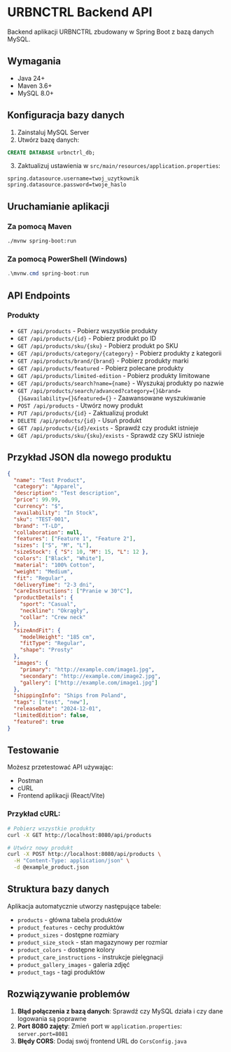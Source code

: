 # URBNCTRL Backend API

Backend aplikacji URBNCTRL zbudowany w Spring Boot z bazą danych MySQL.

## Wymagania

- Java 24+
- Maven 3.6+
- MySQL 8.0+

## Konfiguracja bazy danych

1. Zainstaluj MySQL Server
2. Utwórz bazę danych:

```sql
CREATE DATABASE urbnctrl_db;
```

3. Zaktualizuj ustawienia w `src/main/resources/application.properties`:

```properties
spring.datasource.username=twoj_uzytkownik
spring.datasource.password=twoje_haslo
```

## Uruchamianie aplikacji

### Za pomocą Maven

```bash
./mvnw spring-boot:run
```

### Za pomocą PowerShell (Windows)

```powershell
.\mvnw.cmd spring-boot:run
```

## API Endpoints

### Produkty

- `GET /api/products` - Pobierz wszystkie produkty
- `GET /api/products/{id}` - Pobierz produkt po ID
- `GET /api/products/sku/{sku}` - Pobierz produkt po SKU
- `GET /api/products/category/{category}` - Pobierz produkty z kategorii
- `GET /api/products/brand/{brand}` - Pobierz produkty marki
- `GET /api/products/featured` - Pobierz polecane produkty
- `GET /api/products/limited-edition` - Pobierz produkty limitowane
- `GET /api/products/search?name={name}` - Wyszukaj produkty po nazwie
- `GET /api/products/search/advanced?category={}&brand={}&availability={}&featured={}` - Zaawansowane wyszukiwanie
- `POST /api/products` - Utwórz nowy produkt
- `PUT /api/products/{id}` - Zaktualizuj produkt
- `DELETE /api/products/{id}` - Usuń produkt
- `GET /api/products/{id}/exists` - Sprawdź czy produkt istnieje
- `GET /api/products/sku/{sku}/exists` - Sprawdź czy SKU istnieje

## Przykład JSON dla nowego produktu

```json
{
  "name": "Test Product",
  "category": "Apparel",
  "description": "Test description",
  "price": 99.99,
  "currency": "$",
  "availability": "In Stock",
  "sku": "TEST-001",
  "brand": "T-LD",
  "collaboration": null,
  "features": ["Feature 1", "Feature 2"],
  "sizes": ["S", "M", "L"],
  "sizeStock": { "S": 10, "M": 15, "L": 12 },
  "colors": ["Black", "White"],
  "material": "100% Cotton",
  "weight": "Medium",
  "fit": "Regular",
  "deliveryTime": "2-3 dni",
  "careInstructions": ["Pranie w 30°C"],
  "productDetails": {
    "sport": "Casual",
    "neckline": "Okrągły",
    "collar": "Crew neck"
  },
  "sizeAndFit": {
    "modelHeight": "185 cm",
    "fitType": "Regular",
    "shape": "Prosty"
  },
  "images": {
    "primary": "http://example.com/image1.jpg",
    "secondary": "http://example.com/image2.jpg",
    "gallery": ["http://example.com/image1.jpg"]
  },
  "shippingInfo": "Ships from Poland",
  "tags": ["test", "new"],
  "releaseDate": "2024-12-01",
  "limitedEdition": false,
  "featured": true
}
```

## Testowanie

Możesz przetestować API używając:

- Postman
- cURL
- Frontend aplikacji (React/Vite)

### Przykład cURL:

```bash
# Pobierz wszystkie produkty
curl -X GET http://localhost:8080/api/products

# Utwórz nowy produkt
curl -X POST http://localhost:8080/api/products \
  -H "Content-Type: application/json" \
  -d @example_product.json
```

## Struktura bazy danych

Aplikacja automatycznie utworzy następujące tabele:

- `products` - główna tabela produktów
- `product_features` - cechy produktów
- `product_sizes` - dostępne rozmiary
- `product_size_stock` - stan magazynowy per rozmiar
- `product_colors` - dostępne kolory
- `product_care_instructions` - instrukcje pielęgnacji
- `product_gallery_images` - galeria zdjęć
- `product_tags` - tagi produktów

## Rozwiązywanie problemów

1. **Błąd połączenia z bazą danych**: Sprawdź czy MySQL działa i czy dane logowania są poprawne
2. **Port 8080 zajęty**: Zmień port w `application.properties`: `server.port=8081`
3. **Błędy CORS**: Dodaj swój frontend URL do `CorsConfig.java`
